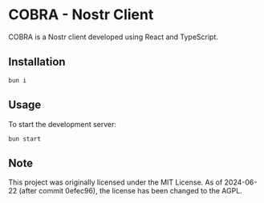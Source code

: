 # COBRA - Nostr Client

COBRA is a Nostr client developed using React and TypeScript.

## Installation

```
bun i
```

## Usage

To start the development server:

```
bun start
```

## Note

This project was originally licensed under the MIT License. As of 2024-06-22 (after commit 0efec96), the license has been changed to the AGPL.

